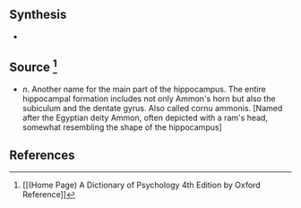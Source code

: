 ## Synthesis
- 
## Source [^1]
- $n$. Another name for the main part of the hippocampus. The entire hippocampal formation includes not only Ammon's horn but also the subiculum and the dentate gyrus. Also called cornu ammonis. \[Named after the Egyptian deity Ammon, often depicted with a ram's head, somewhat resembling the shape of the hippocampus]
## References

[^1]: [[(Home Page) A Dictionary of Psychology 4th Edition by Oxford Reference]]